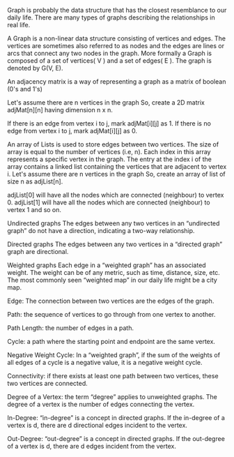 Graph is probably the data structure that has the closest resemblance to our daily life. There are many types of graphs describing the relationships in real life.

A Graph is a non-linear data structure consisting of vertices and edges. The vertices are sometimes also referred to as nodes and the edges are lines or arcs that connect any two nodes in the graph. More formally a Graph is composed of a set of vertices( V ) and a set of edges( E ). The graph is denoted by G(V, E).

An adjacency matrix is a way of representing a graph as a matrix of boolean (0's and 1's)

Let's assume there are n vertices in the graph So, create a 2D matrix adjMat[n][n] having dimension n x n.

If there is an edge from vertex i to j, mark adjMat[i][j] as 1. 
If there is no edge from vertex i to j, mark adjMat[i][j] as 0.

An array of Lists is used to store edges between two vertices. The size of array is equal to the number of vertices (i.e, n). Each index in this array represents a specific vertex in the graph. The entry at the index i of the array contains a linked list containing the vertices that are adjacent to vertex i. Let's assume there are n vertices in the graph So, create an array of list of size n as adjList[n].

adjList[0] will have all the nodes which are connected (neighbour) to vertex 0.
adjList[1] will have all the nodes which are connected (neighbour) to vertex 1 and so on.

Undirected graphs
The edges between any two vertices in an “undirected graph” do not have a direction, indicating a two-way relationship.

Directed graphs
The edges between any two vertices in a “directed graph” graph are directional.

Weighted graphs
Each edge in a “weighted graph” has an associated weight. The weight can be of any metric, such as time, distance, size, etc. The most commonly seen “weighted map” in our daily life might be a city map.

Edge: The connection between two vertices are the edges of the graph.

Path: the sequence of vertices to go through from one vertex to another.

Path Length: the number of edges in a path.

Cycle: a path where the starting point and endpoint are the same vertex.

Negative Weight Cycle: In a “weighted graph”, if the sum of the weights of all edges of a cycle is a negative value, it is a negative weight cycle.

Connectivity: if there exists at least one path between two vertices, these two vertices are connected.

Degree of a Vertex: the term “degree” applies to unweighted graphs. The degree of a vertex is the number of edges connecting the vertex.

In-Degree: “in-degree” is a concept in directed graphs. If the in-degree of a vertex is d, there are d directional edges incident to the vertex.

Out-Degree: “out-degree” is a concept in directed graphs. If the out-degree of a vertex is d, there are d edges incident from the vertex.


